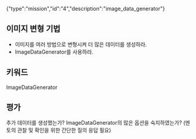 {"type":"mission","id":"4","description":"image_data_generator"}
## 이미지 변형 기법
* 이미지를 여러 방법으로 변형시켜 더 많은 데이터를 생성하라.
* ImageDataGenerator를 사용하라.
## 키워드
ImageDataGenerator
## 평가
추가 데이터를 생성했는가?
ImageDataGenerator의 많은 옵션을 숙지하였는가? (멘토의 관찰 및 확인을 위한 간단한 질의 응답 필요)
